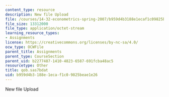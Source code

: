 ```yaml
---
content_type: resource
description: New file Upload
file: /courses/14-32-econometrics-spring-2007/b959d4b3188e1ecaf1c09825beae1e26_qob.sas7bdat
file_size: 13312000
file_type: application/octet-stream
learning_resource_types:
- Assignments
license: https://creativecommons.org/licenses/by-nc-sa/4.0/
ocw_type: OCWFile
parent_title: Assignments
parent_type: CourseSection
parent_uid: b2277487-1410-4823-6587-691fcba48ac5
resourcetype: Other
title: qob.sas7bdat
uid: b959d4b3-188e-1eca-f1c0-9825beae1e26
---
```

New file Upload